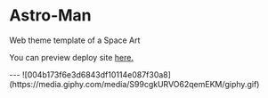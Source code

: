 # Astro-Man
Web theme template of a Space Art
<br>
<p>You can preview deploy site <a href="https://hashan99.github.io/Astro-Man/">here.</a></p>
---
<!--<p>You can preview the deploy site <a href="https://hashan99.github.io/Astro-Man/">here</a>.</p>-->
![004b173f6e3d6843df10114e087f30a8](https://media.giphy.com/media/S99cgkURVO62qemEKM/giphy.gif) 

